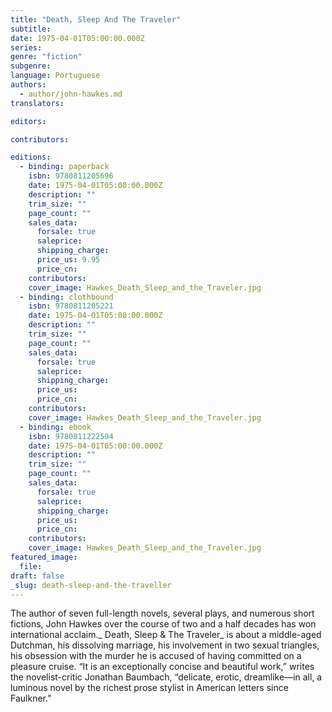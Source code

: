 ```yaml
---
title: "Death, Sleep And The Traveler"
subtitle:
date: 1975-04-01T05:00:00.000Z
series:
genre: "fiction"
subgenre:
language: Portuguese
authors:
  - author/john-hawkes.md
translators:

editors:

contributors:

editions:
  - binding: paperback
    isbn: 9780811205696
    date: 1975-04-01T05:00:00.000Z
    description: ""
    trim_size: ""
    page_count: ""
    sales_data:
      forsale: true
      saleprice:
      shipping_charge:
      price_us: 9.95
      price_cn:
    contributors:
    cover_image: Hawkes_Death_Sleep_and_the_Traveler.jpg
  - binding: clothbound
    isbn: 9780811205221
    date: 1975-04-01T05:00:00.000Z
    description: ""
    trim_size: ""
    page_count: ""
    sales_data:
      forsale: true
      saleprice:
      shipping_charge:
      price_us:
      price_cn:
    contributors:
    cover_image: Hawkes_Death_Sleep_and_the_Traveler.jpg
  - binding: ebook
    isbn: 9780811222594
    date: 1975-04-01T05:00:00.000Z
    description: ""
    trim_size: ""
    page_count: ""
    sales_data:
      forsale: true
      saleprice:
      shipping_charge:
      price_us:
      price_cn:
    contributors:
    cover_image: Hawkes_Death_Sleep_and_the_Traveler.jpg
featured_image:
  file:
draft: false
_slug: death-sleep-and-the-traveller
---
```


The author of seven full-length novels, several plays, and numerous short fictions, John Hawkes over the course of two and a half decades has won international acclaim._ Death, Sleep & The Traveler_ is about a middle-aged Dutchman, his dissolving marriage, his involvement in two sexual triangles, his obsession with the murder he is accused of having committed on a pleasure cruise. “It is an exceptionally concise and beautiful work,” writes the novelist-critic Jonathan Baumbach, “delicate, erotic, dreamlike—in all, a luminous novel by the richest prose stylist in American letters since Faulkner.”


